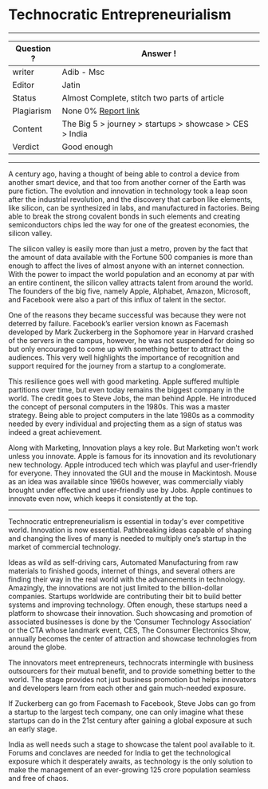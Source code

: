 # Technocratic Entrepreneurialism

---
Question ? | Answer ! |
--- | --- |
writer | Adib - Msc
Editor | Jatin
Status | Almost Complete, stitch two parts of article
Plagiarism | None 0% [Report link](./plag_reports/plag_technocratic.pdf)
Content | The Big 5 > journey > startups > showcase > CES > India
Verdict | Good enough
---

A century ago, having a thought of being able to control a device from another smart device, and that too from another corner of the Earth was pure fiction. 
The evolution and innovation in technology took a leap soon after the industrial revolution, and the discovery that carbon like elements, like silicon, can be synthesized in labs, and manufactured in factories. 
Being able to break the strong covalent bonds in such elements and creating semiconductors chips led the way for one of the greatest economies, the silicon valley. 

The silicon valley is easily more than just a metro, proven by the fact that the amount of data available with the Fortune 500 companies is more than enough to affect the lives of almost anyone with an internet connection. With the power to impact the world population and an economy at par with an entire continent, the silicon valley attracts talent from around the world.
The founders of the big five, namely Apple, Alphabet, Amazon, Microsoft, and Facebook were also a part of this influx of talent in the sector.

One of the reasons they became successful was because they were not deterred by failure. 
Facebook’s earlier version known as Facemash developed by Mark Zuckerberg in the Sophomore year in Harvard crashed of the servers in the campus, however, he was not suspended for doing so but only encouraged to come up with something better to attract the audiences. This very well highlights the importance of recognition and support required for the journey from a startup to a conglomerate.

This resilience goes well with good marketing.
Apple suffered multiple partitions over time, but even today remains the biggest company in the world. The credit goes to Steve Jobs, the man behind Apple. He introduced the concept of personal computers in the 1980s. This was a master strategy. Being able to project computers in the late 1980s as a commodity needed by every individual and projecting them as a sign of status was indeed a great achievement. 

Along with Marketing,  Innovation plays a key role.
But Marketing won't work unless you innovate. 
Apple is famous for its innovation and its revolutionary new technology. Apple introduced tech which was playful and user-friendly for everyone. They innovated the GUI and the mouse in Mackintosh. Mouse as an idea was available since 1960s however, was commercially viably brought under effective and user-friendly use by Jobs. Apple continues to innovate even now, which keeps it consistently at the top.

-----

Technocratic entrepreneurialism is essential in today's ever competitive world. Innovation is now essential. Pathbreaking ideas capable of shaping and changing the lives of many is needed to multiply one’s startup in the market of commercial technology. 

Ideas as wild as self-driving cars, Automated Manufacturing from raw materials to finished goods, internet of things, and several others are finding their way in the real world with the advancements in technology. Amazingly, the innovations are not just limited to the billion-dollar companies. Startups worldwide are contributing their bit to build better systems and improving technology. Often enough, these startups need a platform to showcase their innovation. 
Such showcasing and promotion of associated businesses is done by the ‘Consumer Technology Association’ or the CTA whose landmark event, CES, The Consumer Electronics Show, annually becomes the center of attraction and showcase technologies from around the globe. 

The innovators meet entrepreneurs, technocrats intermingle with business outsourcers for their mutual benefit, and to provide something better to the world. 
The stage provides not just business promotion but helps innovators and developers learn from each other and gain much-needed exposure. 

If Zuckerberg can go from Facemash to Facebook, Steve Jobs can go from a startup to the largest tech company, one can only imagine what these startups can do in the 21st century after gaining a global exposure at such an early stage.

India as well needs such a stage to showcase the talent pool available to it. Forums and conclaves are needed for India to get
the technological exposure which it desperately awaits, as technology is the only solution to make
the management of an ever-growing 125 crore population seamless and free of chaos.